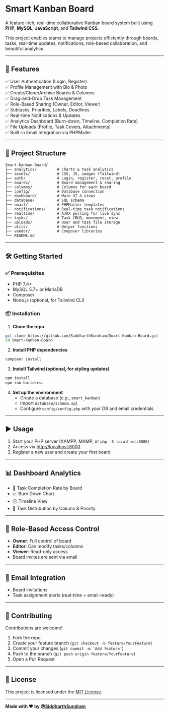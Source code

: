 # Smart Kanban Board  
A feature-rich, real-time collaborative Kanban board system built using **PHP**, **MySQL**, **JavaScript**, and **Tailwind CSS**.

This project enables teams to manage projects efficiently through boards, tasks, real-time updates, notifications, role-based collaboration, and beautiful analytics.

---

## 🚀 Features

✅ User Authentication (Login, Register)  
✅ Profile Management with Bio & Photo  
✅ Create/Clone/Archive Boards & Columns  
✅ Drag-and-Drop Task Management  
✅ Role-Based Sharing (Owner, Editor, Viewer)  
✅ Subtasks, Priorities, Labels, Deadlines  
✅ Real-time Notifications & Updates  
✅ Analytics Dashboard (Burn-down, Timeline, Completion Rate)  
✅ File Uploads (Profile, Task Covers, Attachments)  
✅ Built-in Email Integration via PHPMailer  

---

## 📁 Project Structure

```
Smart-Kanban-Board/
├── analytics/         # Charts & task analytics
├── assets/            # CSS, JS, images (Tailwind)
├── auth/              # Login, register, reset, profile
├── boards/            # Board management & sharing
├── columns/           # Columns for each board
├── config/            # Database connection
├── dashboard/         # Main UI & views
├── database/          # SQL schema
├── email/             # PHPMailer templates
├── notifications/     # Real-time task notifications
├── realtime/          # AJAX polling for live sync
├── tasks/             # Task CRUD, movement, view
├── uploads/           # User and task file storage
├── utils/             # Helper functions
├── vendor/            # Composer libraries
└── README.md
```

---

## 🛠 Getting Started

### ✅ Prerequisites
- PHP 7.4+
- MySQL 5.7+ or MariaDB
- Composer
- Node.js (optional, for Tailwind CLI)

### 📦 Installation

1. **Clone the repo**
```bash
git clone https://github.com/SiddharthSundram/Smart-Kanban-Board.git
cd Smart-Kanban-Board
```

2. **Install PHP dependencies**
```bash
composer install
```

3. **Install Tailwind (optional, for styling updates)**
```bash
npm install
npm run build:css
```

4. **Set up the environment**
   - Create a database (e.g., `smart_kanban`)
   - Import `database/schema.sql`
   - Configure `config/config.php` with your DB and email credentials

---

## ▶️ Usage

1. Start your PHP server (XAMPP, MAMP, or `php -S localhost:8000`)
2. Access via [http://localhost:8000](http://localhost:8000)
3. Register a new user and create your first board

---

## 📊 Dashboard Analytics

- 📌 Task Completion Rate by Board  
- 📈 Burn Down Chart  
- 🕒 Timeline View  
- 🧮 Task Distribution by Column & Priority  

---

## 🔐 Role-Based Access Control

- **Owner**: Full control of board  
- **Editor**: Can modify tasks/columns  
- **Viewer**: Read-only access  
- Board invites are sent via email

---

## 📧 Email Integration

- Board invitations  
- Task assignment alerts (real-time + email-ready)

---

## 🤝 Contributing

Contributions are welcome!

1. Fork the repo  
2. Create your feature branch (`git checkout -b feature/YourFeature`)  
3. Commit your changes (`git commit -m 'Add feature'`)  
4. Push to the branch (`git push origin feature/YourFeature`)  
5. Open a Pull Request

---

## 📄 License

This project is licensed under the [MIT License](LICENSE).

---

**Made with ❤️ by [@SiddharthSundram](https://github.com/SiddharthSundram)**


